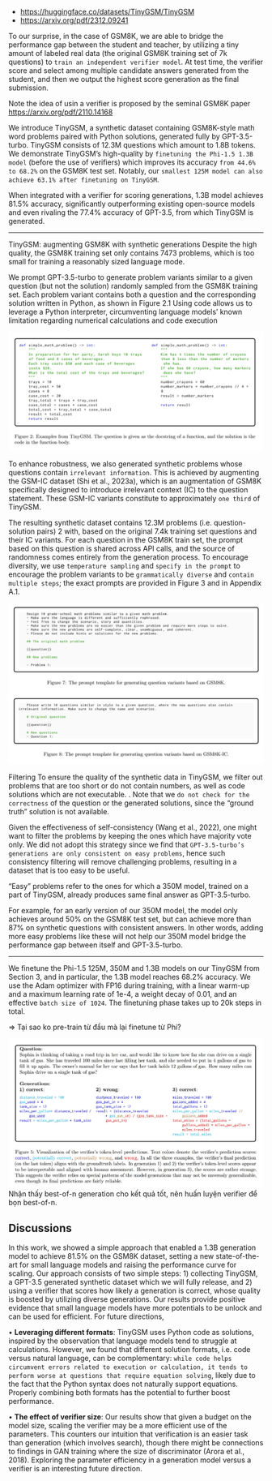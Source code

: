 - https://huggingface.co/datasets/TinyGSM/TinyGSM
- https://arxiv.org/pdf/2312.09241

To our surprise, in the case of GSM8K, we are able to bridge the performance gap between the student and teacher, 
by utilizing a tiny amount of labeled real data (the original GSM8K training set of 7k questions) to `train an
independent verifier model`. At test time, the verifier score and select among multiple candidate answers generated
from the student, and then we output the highest score generation as the final submission.

Note the idea of usin a verifier is proposed by the seminal GSM8K paper https://arxiv.org/pdf/2110.14168

We introduce TinyGSM, a synthetic dataset containing GSM8K-style math word problems paired with Python
solutions, generated fully by GPT-3.5-turbo. TinyGSM consists of 12.3M questions which amount to 1.8B tokens.
We demonstrate TinyGSM’s high-quality by `finetuning the Phi-1.5 1.3B model` (before the use of verifiers) which
improves its accuracy `from 44.6% to 68.2%` on the GSM8K test set. Notably, our `smallest 125M model can also
achieve 63.1% after finetuning on TinyGSM`.

When integrated with a verifier for scoring generations, 1.3B model achieves 81.5% accuracy, significantly outperforming
existing open-source models and even rivaling the 77.4% accuracy of GPT-3.5, from which TinyGSM is generated.

- - -

TinyGSM: augmenting GSM8K with synthetic generations Despite the high quality, the GSM8K training set
only contains 7473 problems, which is too small for training a reasonably sized language mode.

We prompt GPT-3.5-turbo to generate problem variants similar to a given question (but not the solution) randomly
sampled from the GSM8K training set. Each problem variant contains both a question and the corresponding solution
written in Python, as shown in Figure 2.1 Using code allows us to leverage a Python interpreter, circumventing
language models’ known limitation regarding numerical calculations and code execution

![](img/tiny-gsm-00.jpg)

To enhance robustness, we also generated synthetic problems whose questions contain `irrelevant information`. This
is achieved by augmenting the GSM-IC dataset (Shi et al., 2023a), which is an augmentation of GSM8K specifically
designed to introduce irrelevant context (IC) to the question statement. These GSM-IC variants constitute to
approximately `one third` of TinyGSM.

The resulting synthetic dataset contains 12.3M problems (i.e. question-solution pairs) 2 with, based on the
original 7.4k training set questions and their IC variants. For each question in the GSM8K train set, the prompt
based on this question is shared across API calls, and the source of randomness comes entirely from the generation
process. To encourage diversity, we use `temperature sampling` and `specify in the prompt` to encourage the problem
variants to be `grammatically diverse` and `contain multiple steps`; the exact prompts are provided in Figure 3 and
in Appendix A.1.

![](img/tiny-gsm-01.jpg)

Filtering To ensure the quality of the synthetic data in TinyGSM, we filter out problems that are too short or
do not contain numbers, as well as code solutions which are not executable. . Note that we `do not check for the
correctness` of the question or the generated solutions, since the “ground truth” solution is not available.

Given the effectiveness of self-consistency (Wang et al., 2022), one might want to filter the problems by keeping 
the ones which have majority vote only. We did not adopt this strategy since we find that `GPT-3.5-turbo’s generations
are only consistent on easy problems`, hence such consistency filtering will remove challenging problems, 
resulting in a dataset that is too easy to be useful.

“Easy” problems refer to the ones for which a 350M model, trained on a part of TinyGSM, already produces same 
final answer as GPT-3.5-turbo.

For example, for an early version of our 350M model, the model only achieves around 50% on the GSM8K test set, but
can achieve more than 87% on synthetic questions with consistent answers. In other words, adding more easy problems
like these will not help our 350M model bridge the performance gap between itself and GPT-3.5-turbo.

- - -

We finetune the Phi-1.5 125M, 350M and 1.3B models on our TinyGSM from Section 3, and in particular, the 1.3B
model reaches 68.2% accuracy. We use the Adam optimizer with FP16 during training, with a linear warm-up
and a maximum learning rate of 1e-4, a weight decay of 0.01, and an effective `batch size of 1024`. The finetuning
phase takes up to 20k steps in total.

=> Tại sao ko pre-train từ đầu mà lại finetune từ Phi?

![](img/tiny-gsm-02.jpg)
Nhận thấy best-of-n generation cho kết quả tốt, nên huấn luyện verifier để bọn best-of-n.

## Discussions

In this work, we showed a simple approach that enabled a 1.3B generation model to achieve 81.5% on the GSM8K
dataset, setting a new state-of-the-art for small language models and raising the performance curve for scaling. Our
approach consists of two simple steps: 1) collecting TinyGSM, a GPT-3.5 generated synthetic dataset which we
will fully release, and 2) using a verifier that scores how likely a generation is correct, whose quality is boosted by
utilizing diverse generations. Our results provide positive evidence that small language models have more potentials
to be unlock and can be used for efficient. For future directions,

• **Leveraging different formats**: TinyGSM uses Python code as solutions, inspired by the observation that language
models tend to struggle at calculations. However, we found that different solution formats, i.e. code versus natural
language, can be complementary: `while code helps circumvent errors related to execution or calculation, it tends
to perform worse at questions that require equation solving`, likely due to the fact that the Python syntax does not
naturally support equations. Properly combining both formats has the potential to further boost performance.

• **The effect of verifier size**: Our results show that given a budget on the model size, scaling the verifier may
be a more efficient use of the parameters. This counters our intuition that verification is an easier task than
generation (which involves search), though there might be connections to findings in GAN training where the size
of discriminator (Arora et al., 2018). Exploring the parameter efficiency in a generation model versus a verifier is
an interesting future direction.

